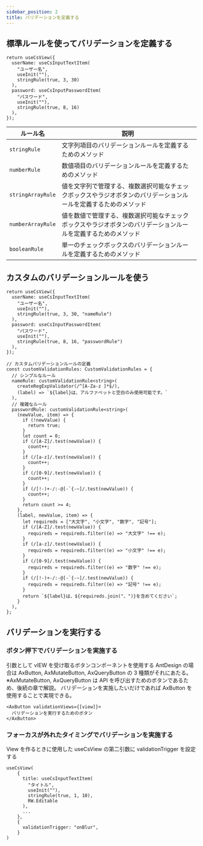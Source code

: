```yaml
---
sidebar_position: 2
title: バリデーションを定義する
---
```


## 標準ルールを使ってバリデーションを定義する

```tsx
return useCsView({
  userName: useCsInputTextItem(
    "ユーザー名",
    useInit(""),
    stringRule(true, 3, 30)
  ),
  password: useCsInputPasswordItem(
    "パスワード",
    useInit(""),
    stringRule(true, 8, 16)
  ),
});
```

| ルール名          | 説明                                                                                                             |
| ----------------- | ---------------------------------------------------------------------------------------------------------------- |
| `stringRule`      | 文字列項目のバリデーションルールを定義するためのメソッド                                                         |
| `numberRule`      | 数値項目のバリデーションルールを定義するためのメソッド                                                           |
| `stringArrayRule` | 値を文字列で管理する、複数選択可能なチェックボックスやラジオボタンのバリデーションルールを定義するためのメソッド |
| `numberArrayRule` | 値を数値で管理する、複数選択可能なチェックボックスやラジオボタンのバリデーションルールを定義するためのメソッド   |
| `booleanRule`     | 単一のチェックボックスのバリデーションルールを定義するためのメソッド                                             |

## カスタムのバリデーションルールを使う

```tsx
return useCsView({
  userName: useCsInputTextItem(
    "ユーザー名",
    useInit(""),
    stringRule(true, 3, 30, "nameRule")
  ),
  password: useCsInputPasswordItem(
    "パスワード",
    useInit(""),
    stringRule(true, 8, 16, "passwordRule")
  ),
});
```

```tsx
// カスタムバリデーションルールの定義
const customValidationRules: CustomValidationRules = {
  // シンプルなルール
  nameRule: customValidationRule<string>(
    createRegExpValidator(/^[A-Za-z ]*$/),
    (label) => `${label}は、アルファベットと空白のみ使用可能です。`
  ),
  // 複雑なルール
  passwordRule: customValidationRule<string>(
    (newValue, item) => {
      if (!newValue) {
        return true;
      }
      let count = 0;
      if (/[A-Z]/.test(newValue)) {
        count++;
      }
      if (/[a-z]/.test(newValue)) {
        count++;
      }
      if (/[0-9]/.test(newValue)) {
        count++;
      }
      if (/[!-)+-/:-@[-`{-~]/.test(newValue)) {
        count++;
      }
      return count >= 4;
    },
    (label, newValue, item) => {
      let requireds = ["大文字", "小文字", "数字", "記号"];
      if (/[A-Z]/.test(newValue)) {
        requireds = requireds.filter((e) => "大文字" !== e);
      }
      if (/[a-z]/.test(newValue)) {
        requireds = requireds.filter((e) => "小文字" !== e);
      }
      if (/[0-9]/.test(newValue)) {
        requireds = requireds.filter((e) => "数字" !== e);
      }
      if (/[!-)+-/:-@[-`{-~]/.test(newValue)) {
        requireds = requireds.filter((e) => "記号" !== e);
      }
      return `${label}は、${requireds.join("、")}を含めてください`;
    }
  ),
};
```

## バリデーションを実行する

### ボタン押下でバリデーションを実施する

引数として vIEW を受け取るボタンコンポーネントを使用する
AntDesign の場合は AxButton, AxMutateButton, AxQueryButton の 3 種類がそれにあたる。
※AxMutateButton, AxQueryButton は API を呼び出すためのボタンであるため、後続の章で解説。
バリデーションを実施したいだけであれば AxButton を使用することで実現できる。

```tsx
<AxButton validationViews={[view]}>
  バリデーションを実行するためのボタン
</AxButton>
```

### フォーカスが外れたタイミングでバリデーションを実施する

View を作るときに使用した useCsView の第二引数に validationTrigger を設定する

```tsx
useCsView(
    {
      title: useCsInputTextItem(
        "タイトル",
        useInit(""),
        stringRule(true, 1, 10),
        RW.Editable
      ),
      ...
    },
    {
      validationTrigger: "onBlur",
    }
)

```

